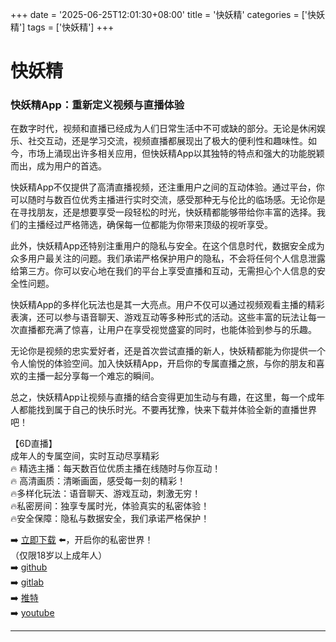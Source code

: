+++
date = '2025-06-25T12:01:30+08:00'
title = '快妖精'
categories = ['快妖精']
tags = ['快妖精']
+++

# 快妖精

### 快妖精App：重新定义视频与直播体验

在数字时代，视频和直播已经成为人们日常生活中不可或缺的部分。无论是休闲娱乐、社交互动，还是学习交流，视频直播都展现出了极大的便利性和趣味性。如今，市场上涌现出许多相关应用，但快妖精App以其独特的特点和强大的功能脱颖而出，成为用户的首选。

快妖精App不仅提供了高清直播视频，还注重用户之间的互动体验。通过平台，你可以随时与数百位优秀主播进行实时交流，感受那种无与伦比的临场感。无论你是在寻找朋友，还是想要享受一段轻松的时光，快妖精都能够带给你丰富的选择。我们的主播经过严格筛选，确保每一位都能为你带来顶级的视听享受。

此外，快妖精App还特别注重用户的隐私与安全。在这个信息时代，数据安全成为众多用户最关注的问题。我们承诺严格保护用户的隐私，不会将任何个人信息泄露给第三方。你可以安心地在我们的平台上享受直播和互动，无需担心个人信息的安全性问题。

快妖精App的多样化玩法也是其一大亮点。用户不仅可以通过视频观看主播的精彩表演，还可以参与语音聊天、游戏互动等多种形式的活动。这些丰富的玩法让每一次直播都充满了惊喜，让用户在享受视觉盛宴的同时，也能体验到参与的乐趣。

无论你是视频的忠实爱好者，还是首次尝试直播的新人，快妖精都能为你提供一个令人愉悦的体验空间。加入快妖精App，开启你的专属直播之旅，与你的朋友和喜欢的主播一起分享每一个难忘的瞬间。

总之，快妖精App让视频与直播的结合变得更加生动与有趣，在这里，每一个成年人都能找到属于自己的快乐时光。不要再犹豫，快来下载并体验全新的直播世界吧！

【6D直播】  
成年人的专属空间，实时互动尽享精彩  
🔥 精选主播：每天数百位优质主播在线随时与你互动！  
🔥 高清画质：清晰画面，感受每一刻的精彩！  
🔥多样化玩法：语音聊天、游戏互动，刺激无穷！  
🔥私密房间：独享专属时光，体验真实的私密体验！  
🔥安全保障：隐私与数据安全，我们承诺严格保护！  

➡️ [立即下载](https://down123.s3.ap-east-1.amazonaws.com/down/down.html?channelCode=blog) ⬅️，开启你的私密世界！  
（仅限18岁以上成年人）  
➡️ [github](https://aldult-live.github.io/)  
➡️ [gitlab](https://seo-09598d.gitlab.io/)  
➡️ [推特](https://x.com/wegame33)  
➡️ [youtube](https://www.youtube.com/@6Dlive)  

---
